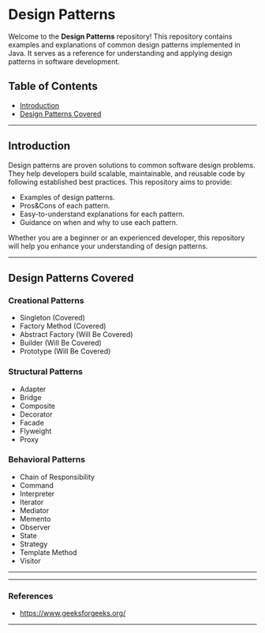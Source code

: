 # Design Patterns

Welcome to the **Design Patterns** repository! This repository contains examples and explanations of common design patterns implemented in Java. It serves as a reference for understanding and applying design patterns in software development.

## Table of Contents
- [Introduction](#introduction)
- [Design Patterns Covered](#design-patterns-covered)
---

## Introduction

Design patterns are proven solutions to common software design problems. They help developers build scalable, maintainable, and reusable code by following established best practices. This repository aims to provide:
- Examples of design patterns.
- Pros&Cons of each pattern.
- Easy-to-understand explanations for each pattern.
- Guidance on when and why to use each pattern.

Whether you are a beginner or an experienced developer, this repository will help you enhance your understanding of design patterns.

---

## Design Patterns Covered

### Creational Patterns
- Singleton (Covered)
- Factory Method (Covered) 
- Abstract Factory (Will Be Covered)
- Builder (Will Be Covered)
- Prototype (Will Be Covered)

### Structural Patterns
- Adapter
- Bridge
- Composite
- Decorator
- Facade
- Flyweight
- Proxy

### Behavioral Patterns
- Chain of Responsibility
- Command
- Interpreter
- Iterator
- Mediator
- Memento
- Observer
- State
- Strategy
- Template Method
- Visitor

---
---
### References 
  - https://www.geeksforgeeks.org/
---
